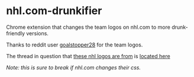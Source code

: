nhl.com-drunkifier
==================

Chrome extension that changes the team logos on nhl.com to more drunk-friendly versions.

Thanks to reddit user [goalstopper28](http://www.reddit.com/user/goalstopper28) for the team logos.

The thread in question that [these nhl logos are from](http://imgur.com/a/QM6qb#0) is [located here](http://www.reddit.com/r/hockey/comments/1hy0sb/i_made_alternate_logos_for_the_30_nhl_teams/)

*Note: this is sure to break if nhl.com changes their css.*
